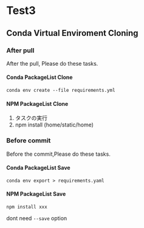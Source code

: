 # Test3

## Conda Virtual Enviroment Cloning

### After pull

After the pull, Please do these tasks.

#### Conda PackageList Clone

`conda env create --file requirements.yml`

#### NPM PackageList Clone

1. タスクの実行
2. npm install (home/static/home)

### Before commit

Before the commit,Please do these tasks.

#### Conda PackageList Save

`conda env export > requirements.yaml`

#### NPM PackageList Save

`npm install xxx`

dont need `--save` option
